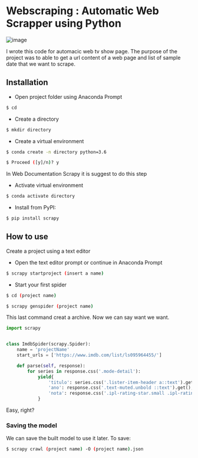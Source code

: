# Webscraping : Automatic Web Scrapper using Python

![image](https://user-images.githubusercontent.com/69267132/152418573-1ff1e798-724a-4fbc-82fd-b670263ade29.png)

I wrote this code for automacic web tv show page. The purpose of the project was to able to get a url content of a web page and list of sample date that we want to scrape.

## Installation

- Open project folder using Anaconda Prompt

```bash
$ cd
```

- Create a directory 
 
 ```bash
$ mkdir directory
```
- Create a virtual environment
 ```bash
$ conda create -n directory python=3.6
```
 ```bash
$ Proceed ([y]/n)? y
```
In Web Documentation Scrapy it is suggest to do this step

- Activate virtual environment 

 ```bash
$ conda activate directory
```
- Install from PyPI:
```bash
$ pip install scrapy
```

## How to use

Create a project using a text editor

- Open the text editor prompt or continue in Anaconda Prompt
```bash
$ scrapy startproject (insert a name)
```
- Start your first spider
```bash
$ cd (project name)
```
```bash
$ scrapy genspider (project name)
```
This last command creat a archive. Now we can say want we want.

```python
import scrapy


class ImdbSpider(scrapy.Spider):
    name = 'projectName'
    start_urls = ['https://www.imdb.com/list/ls095964455/']

    def parse(self, response):
        for series in response.css('.mode-detail'):
            yield{
                'titulo': series.css('.lister-item-header a::text').get(),
                'ano': response.css('.text-muted.unbold ::text').get(),
                'nota': response.css('.ipl-rating-star.small .ipl-rating-star__rating ::text').get()
            }
```
Easy, right?

### Saving the model

We can save the built model to use it later. To save:

 ```bash
$ scrapy crawl (project name) -O (project name).json
```
